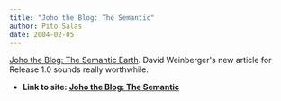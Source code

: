 ```yaml
---
title: "Joho the Blog: The Semantic"
author: Pito Salas
date: 2004-02-05
---
```


[Joho the Blog: The Semantic
Earth](<http://www.hyperorg.com/blogger/mtarchive/002406.html>). David
Weinberger's new article for Release 1.0 sounds really worthwhile.


* **Link to site:** **[Joho the Blog: The Semantic](None)**
